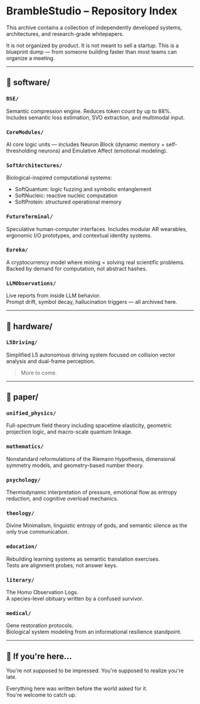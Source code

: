# BrambleStudio – Repository Index

This archive contains a collection of independently developed systems, architectures, and research-grade whitepapers.

It is not organized by product.
It is not meant to sell a startup.
This is a blueprint dump — from someone building faster than most teams can organize a meeting.

---

## 📂 software/

### `BSE/`
Semantic compression engine. Reduces token count by up to 88%.  
Includes semantic loss estimation, SVO extraction, and multimodal input.

### `CoreModules/`
AI core logic units — includes Neuron Block (dynamic memory + self-thresholding neurons) and Emulative Affect (emotional modeling).

### `SoftArchitectures/`
Biological-inspired computational systems:  
- SoftQuantum: logic fuzzing and symbolic entanglement  
- SoftNucleic: reactive nucleic computation  
- SoftProtein: structured operational memory

### `FutureTerminal/`
Speculative human-computer interfaces. Includes modular AR wearables, ergonomic I/O prototypes, and contextual identity systems.

### `Eureka/`
A cryptocurrency model where mining = solving real scientific problems.  
Backed by demand for computation, not abstract hashes.

### `LLMObservations/`
Live reports from inside LLM behavior.  
Prompt drift, symbol decay, hallucination triggers — all archived here.

---

## 📂 hardware/

### `L5Driving/`
Simplified L5 autonomous driving system focused on collision vector analysis and dual-frame perception.

> More to come.

---

## 📂 paper/

### `unified_physics/`
Full-spectrum field theory including spacetime elasticity, geometric projection logic, and macro-scale quantum linkage.

### `mathematics/`
Nonstandard reformulations of the Riemann Hypothesis, dimensional symmetry models, and geometry-based number theory.

### `psychology/`
Thermodynamic interpretation of pressure, emotional flow as entropy reduction, and cognitive overload mechanics.

### `theology/`
Divine Minimalism, linguistic entropy of gods, and semantic silence as the only true communication.

### `education/`
Rebuilding learning systems as semantic translation exercises.  
Tests are alignment probes, not answer keys.

### `literary/`
The Homo Observation Logs.  
A species-level obituary written by a confused survivor.

### `medical/`
Gene restoration protocols.  
Biological system modeling from an informational resilience standpoint.

---

## 🧠 If you're here...

You're not supposed to be impressed.
You're supposed to realize you're late.

Everything here was written before the world asked for it.  
You're welcome to catch up.
